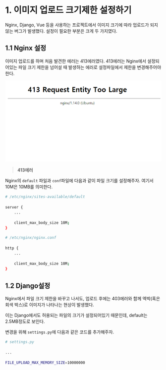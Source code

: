 # 1. 이미지 업로드 크기제한 설정하기

Nginx, Django, Vue 등을 사용하는 프로젝트에서 이미지 크기에 따라 업로드가 되지 않는 버그가 발생했다. 설정이 필요한 부분은 크게 두 가지였다.



## 1.1 Nginx 설정

이미지 업로드를 하며 처음 발견한 에러는 413에러였다. 413에러는 Nginx에서 설정되어있는 파일 크기 제한을 넘어설 때 발생하는 에러로 설정파일에서 제한을 변경해주어야한다.

![image-20200816174317889](images/image-20200816174317889.png)

> **413에러**



Nginx의 `default` 파일과 `conf`파일에 다음과 같이 파일 크기를 설정해주자. 여기서 10M은 10MB를 의미한다.

```bash
# /etc/nginx/sites-available/default

server {
	...
	
	client_max_body_size 10M;
}
```

```bash
# /etc/nginx/nginx.conf

http {
	...
	
	client_max_body_size 10M;
}
```



## 1.2 Django설정

Nginx에서 파일 크기 제한을 바꾸고 나서도, 업로드 후에는 403에러와 함께 엑박(혹은 회색 박스)로 이미지가 나타나는 현상이 발생했다.

이는 Django에서도 허용되는 파일의 크기가 설정되어있기 때문인데, default는 2.5MB정도로 보인다.

변경을 위해 `settings.py`에 다음과 같은 코드를 추가해주자.

```bash
# settings.py

...

FILE_UPLOAD_MAX_MEMORY_SIZE=10000000
```

